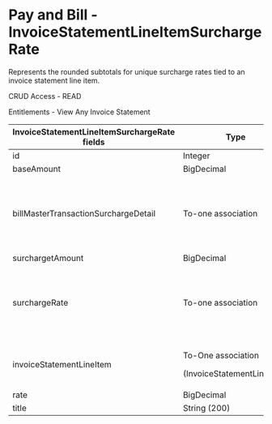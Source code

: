 # Pay and Bill - InvoiceStatementLineItemSurchargeRate

Represents the rounded subtotals for unique surcharge rates tied to an invoice statement line item.

CRUD Access - READ

Entitlements - View Any Invoice Statement

<table>
    <colgroup>
        <col width="20%"/>
        <col width="20%"/>
        <col width="20%"/>
        <col width="20%"/>
        <col width="20%"/>
    </colgroup>
    <thead>
        <tr class="header">
            <th>InvoiceStatementLineItemSurchargeRate fields</th>
            <th>Type</th>
            <th>Description</th>
            <th>Not null</th>
            <th>Read-only</th>
        </tr>
    </thead>
    <tbody>
        <tr class="odd">
            <td>id</td>
            <td>Integer</td>
            <td>Unique Identifier for this entity.</td>
            <td>X</td>
            <td>X</td>
        </tr>
        <tr class="even">
            <td>baseAmount</td>
            <td>BigDecimal</td>
            <td><br/></td>
            <td> X</td>
            <td>X</td>
        </tr>
        <tr class="odd">
            <td>billMasterTransactionSurchargeDetail</td>
            <td>To-one association</td>
            <td><p>Associated BillMasterTransactionSurchargeDetail.</p>
                <p>Default fields:</p>
                <ul>
                    <li>id</li>
                </ul>
            </td>
            <td><br/></td>
            <td><br/></td>
        </tr>
        <tr class="even">
            <td>surchargetAmount</td>
            <td>BigDecimal</td>
            <td><br/></td>
            <td>X</td>
            <td>X</td>
        </tr>
        <tr class="odd">
            <td>surchargeRate</td>
            <td>To-one association</td>
            <td><p>Associated surcharge Rate.</p>
                <p>Default fields:</p>
                <ul>
                    <li>id</li>
                    <li>label</li>
                </ul>
            </td>
            <td>X</td>
            <td>X</td>
        </tr>
        <tr class="even">
            <td>invoiceStatementLineItem</td>
            <td><p>To-One association</p>
                <p>(InvoiceStatementLineItem)</p></td>
            <td>The Invoice Statement Line Item object tied to this entity.</td>
            <td><br/></td>
            <td><br/></td>
        </tr>
        <tr class="odd">
            <td>rate</td>
            <td>BigDecimal</td>
            <td><br/></td>
            <td>X</td>
            <td><br/></td>
        </tr>
        <tr class="even">
            <td>title</td>
            <td>String (200)</td>
            <td><br/></td>
            <td><br/></td>
            <td><br/></td>
        </tr>
    </tbody>
</table>
